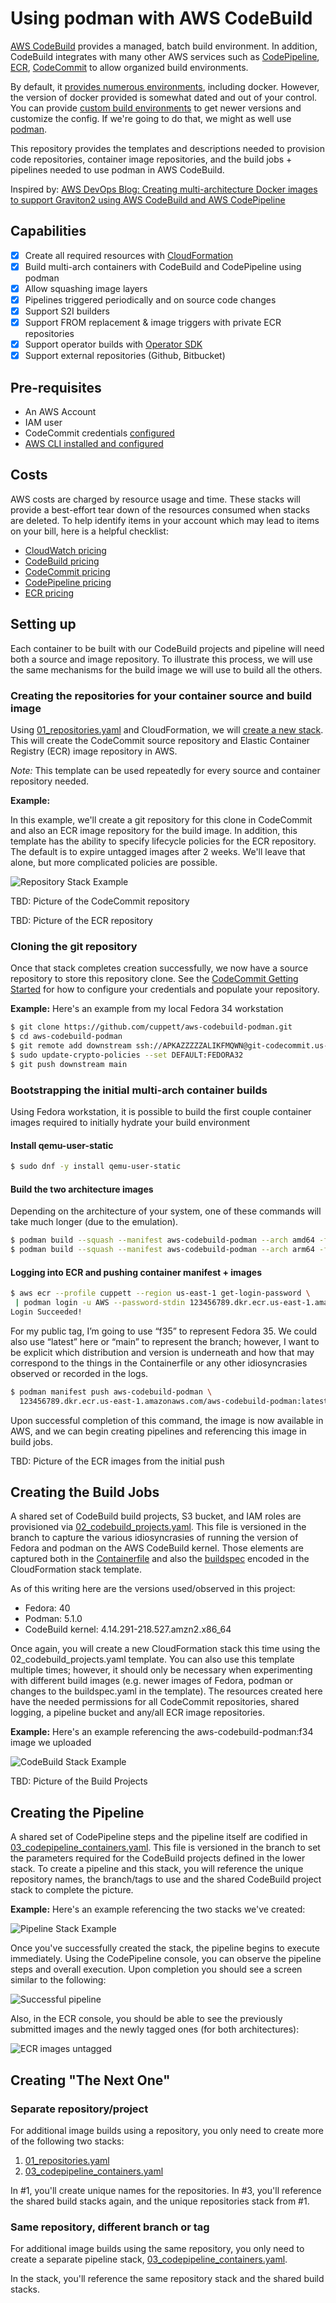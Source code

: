 # Using podman with AWS CodeBuild

[AWS CodeBuild][codebuild] provides a managed, batch build environment.
In addition, CodeBuild integrates with many other AWS services such as 
[CodePipeline][codepipeline], [ECR][ecr], [CodeCommit][codecommit] to 
allow organized build environments.

By default, it [provides numerous environments][codebuild-envs], including docker.
However, the version of docker provided is somewhat dated and out of your control.
You can provide [custom build environments][codebuild-custom] to get newer versions
and customize the config.
If we're going to do that, we might as well use [podman].

This repository provides the templates and descriptions needed to provision code
repositories, container image repositories, and the build jobs + pipelines needed to
use podman in AWS CodeBuild.

Inspired by: [AWS DevOps Blog: Creating multi-architecture Docker images to support Graviton2 using AWS CodeBuild and AWS CodePipeline](https://aws.amazon.com/blogs/devops/creating-multi-architecture-docker-images-to-support-graviton2-using-aws-codebuild-and-aws-codepipeline/)

## Capabilities

- [x] Create all required resources with [CloudFormation][cloudformation]
- [x] Build multi-arch containers with CodeBuild and CodePipeline using podman
- [x] Allow squashing image layers
- [x] Pipelines triggered periodically and on source code changes
- [x] Support S2I builders
- [x] Support FROM replacement & image triggers with private ECR repositories
- [x] Support operator builds with [Operator SDK](https://sdk.operatorframework.io/)
- [x] Support external repositories (Github, Bitbucket)

## Pre-requisites
- An AWS Account
- IAM user
- CodeCommit credentials [configured](https://docs.aws.amazon.com/IAM/latest/UserGuide/id_credentials_ssh-keys.html)
- [AWS CLI installed and configured](https://docs.aws.amazon.com/cli/latest/userguide/cli-chap-install.html)

## Costs
AWS costs are charged by resource usage and time. These stacks will provide a best-effort
tear down of the resources consumed when stacks are deleted. To help identify items 
in your account which may lead to items on your bill, here is a helpful checklist:

- [CloudWatch pricing][cloudwatch-pricing]
- [CodeBuild pricing][codebuild-pricing]
- [CodeCommit pricing][codecommit-pricing]
- [CodePipeline pricing][codepipeline-pricing]
- [ECR pricing][ecr-pricing]

## Setting up
Each container to be built with our CodeBuild projects and pipeline will need both a source and 
image repository.
To illustrate this process, we will use the same mechanisms for the build image we will 
use to build all the others.

### Creating the repositories for your container source and build image
Using [01_repositories.yaml](cloudformation/01_repositories.yaml) and CloudFormation, 
we will [create a new stack][cloudformation-create-stack].
This will create the CodeCommit source repository and Elastic Container Registry (ECR)
image repository in AWS.

*Note:* This template can be used repeatedly for every source and container repository needed.

**Example:**

In this example, we'll create a git repository for this clone in CodeCommit and also
an ECR image repository for the build image.
In addition, this template has the ability to specify lifecycle policies for the ECR repository.
The default is to expire untagged images after 2 weeks. We'll leave that alone, but more complicated
policies are possible.

![Repository Stack Example](images/repositories_stack.png)

TBD: Picture of the CodeCommit repository

TBD: Picture of the ECR repository 

### Cloning the git repository
Once that stack completes creation successfully, we now have a source repository to store
this repository clone. See the [CodeCommit Getting Started][codecommit-getting-started] 
for how to configure your credentials and populate your repository.

**Example:**
Here's an example from my local Fedora 34 workstation

```bash
$ git clone https://github.com/cuppett/aws-codebuild-podman.git
$ cd aws-codebuild-podman
$ git remote add downstream ssh://APKAZZZZZALIKFMQWN@git-codecommit.us-east-1.amazonaws.com/v1/repos/aws-codebuild-podman
$ sudo update-crypto-policies --set DEFAULT:FEDORA32
$ git push downstream main
```

### Bootstrapping the initial multi-arch container builds
Using Fedora workstation, it is possible to build the first couple container images required to 
initially hydrate your build environment

#### Install qemu-user-static
```bash
$ sudo dnf -y install qemu-user-static
```

#### Build the two architecture images
Depending on the architecture of your system, one of these commands will take much longer (due to the emulation).
```bash
$ podman build --squash --manifest aws-codebuild-podman --arch amd64 -f Containerfile ./
$ podman build --squash --manifest aws-codebuild-podman --arch arm64 -f Containerfile ./
```

#### Logging into ECR and pushing container manifest + images
```bash
$ aws ecr --profile cuppett --region us-east-1 get-login-password \
 | podman login -u AWS --password-stdin 123456789.dkr.ecr.us-east-1.amazonaws.com
Login Succeeded!
```

For my public tag, I’m going to use “f35” to represent Fedora 35. 
We could also use “latest” here or “main” to represent the branch; 
however, I want to be explicit which distribution and version is underneath 
and how that may correspond to the things in the Containerfile or any other 
idiosyncrasies observed or recorded in the logs.

```bash
$ podman manifest push aws-codebuild-podman \
  123456789.dkr.ecr.us-east-1.amazonaws.com/aws-codebuild-podman:latest
```
Upon successful completion of this command, the image is now available in AWS, and we can 
begin creating pipelines and referencing this image in build jobs.

TBD: Picture of the ECR images from the initial push

## Creating the Build Jobs
A shared set of CodeBuild build projects, S3 bucket, and IAM roles are provisioned via
[02_codebuild_projects.yaml](cloudformation/02_codebuild_projects.yaml).
This file is versioned in the branch to capture the various idiosyncrasies of running the
version of Fedora and podman on the AWS CodeBuild kernel.
Those elements are captured both in the [Containerfile](Containerfile) and also the
[buildspec][codebuild-buildspec] encoded in the CloudFormation stack template.

As of this writing here are the versions used/observed in this project:

* Fedora: 40
* Podman: 5.1.0
* CodeBuild kernel: 4.14.291-218.527.amzn2.x86_64

Once again, you will create a new CloudFormation stack this time using the 
02_codebuild_projects.yaml template.
You can also use this template multiple times; however, it should only be necessary
when experimenting with different build images (e.g. newer images of Fedora, podman or
changes to the buildspec.yaml in the template).
The resources created here have the needed permissions for all CodeCommit repositories,
shared logging, a pipeline bucket and any/all ECR image repositories.

**Example:**
Here's an example referencing the aws-codebuild-podman:f34 image we uploaded

![CodeBuild Stack Example](images/codebuild_stack.png)

TBD: Picture of the Build Projects

## Creating the Pipeline
A shared set of CodePipeline steps and the pipeline itself are codified in
[03_codepipeline_containers.yaml](cloudformation/03_codepipeline_containers.yaml).
This file is versioned in the branch to set the parameters required for the
CodeBuild projects defined in the lower stack.
To create a pipeline and this stack, you will reference the unique repository
names, the branch/tags to use and the shared CodeBuild project stack to complete
the picture.

**Example:**
Here's an example referencing the two stacks we've created:

![Pipeline Stack Example](images/pipeline_stack.png)

Once you've successfully created the stack, the pipeline begins to execute immediately.
Using the CodePipeline console, you can observe the pipeline steps and overall execution.
Upon completion you should see a screen similar to the following: 

![Successful pipeline](images/successful-pipeline.png)

Also, in the ECR console, you should be able to see the previously submitted images and
the newly tagged ones (for both architectures):

![ECR images untagged](images/ecr_after_build.png)

## Creating "The Next One"

### Separate repository/project

For additional image builds using a repository, you only need to create more of the
following two stacks:

1. [01_repositories.yaml](cloudformation/01_repositories.yaml)
2. [03_codepipeline_containers.yaml](cloudformation/03_codepipeline_containers.yaml)

In #1, you'll create unique names for the repositories. In #3, you'll reference the shared
build stacks again, and the unique repositories stack from #1.

### Same repository, different branch or tag

For additional image builds using the same repository, you only need to create a separate
pipeline stack, [03_codepipeline_containers.yaml](cloudformation/03_codepipeline_containers.yaml).

In the stack, you'll reference the same repository stack and the shared
build stacks.

[cloudformation]: https://aws.amazon.com/cloudformation/
[cloudformation-create-stack]: https://docs.aws.amazon.com/AWSCloudFormation/latest/UserGuide/cfn-console-create-stack.html
[cloudwatch-pricing]: https://aws.amazon.com/cloudwatch/pricing/
[codebuild]: https://aws.amazon.com/codebuild/
[codebuild-buildspec]: https://docs.aws.amazon.com/codebuild/latest/userguide/build-spec-ref.html
[codebuild-custom]: https://aws.amazon.com/blogs/devops/extending-aws-codebuild-with-custom-build-environments/
[codebuild-envs]: https://docs.aws.amazon.com/codebuild/latest/userguide/build-env-ref.html
[codebuild-pricing]: https://aws.amazon.com/codebuild/pricing/
[codecommit]: https://aws.amazon.com/codecommit/
[codecommit-getting-started]: https://docs.aws.amazon.com/codecommit/latest/userguide/getting-started.html
[codecommit-pricing]: https://aws.amazon.com/codecommit/pricing/
[codepipeline]: https://aws.amazon.com/codepipeline/
[codepipeline-pricing]: https://aws.amazon.com/codepipeline/pricing/
[ecr]: https://aws.amazon.com/ecr/
[ecr-pricing]: https://aws.amazon.com/ecr/pricing/
[podman]: https://podman.io/
